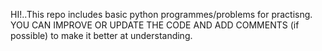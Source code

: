 HI!..This repo includes basic python programmes/problems for practisng.
YOU CAN IMPROVE OR UPDATE THE CODE AND ADD COMMENTS (if possible) to make it better at understanding.
